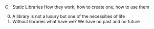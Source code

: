 C - Static Libraries
How they work, how to create one, how to use them

0. A library is not a luxury but one of the necessities of life
1. Without libraries what have we? We have no past and no future
